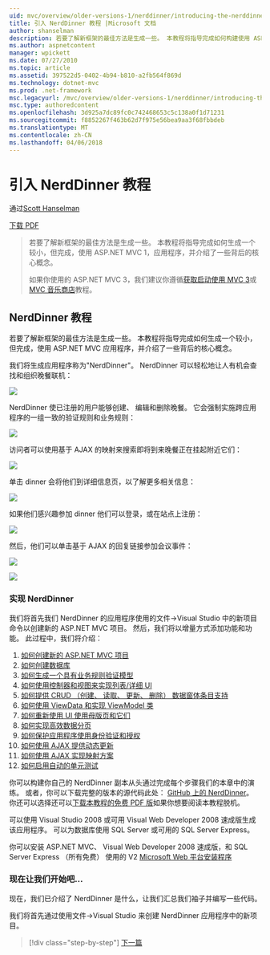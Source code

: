 ```yaml
---
uid: mvc/overview/older-versions-1/nerddinner/introducing-the-nerddinner-tutorial
title: 引入 NerdDinner 教程 |Microsoft 文档
author: shanselman
description: 若要了解新框架的最佳方法是生成一些。 本教程将指导完成如何构建使用 ASP.NE 的较小，但完成后，应用程序...
ms.author: aspnetcontent
manager: wpickett
ms.date: 07/27/2010
ms.topic: article
ms.assetid: 397522d5-0402-4b94-b810-a2fb564f869d
ms.technology: dotnet-mvc
ms.prod: .net-framework
msc.legacyurl: /mvc/overview/older-versions-1/nerddinner/introducing-the-nerddinner-tutorial
msc.type: authoredcontent
ms.openlocfilehash: 3d925a7dc89fc0c742468653c5c138a0f1d71231
ms.sourcegitcommit: f8852267f463b62d7f975e56bea9aa3f68fbbdeb
ms.translationtype: MT
ms.contentlocale: zh-CN
ms.lasthandoff: 04/06/2018
---
```

<a name="introducing-the-nerddinner-tutorial"></a>引入 NerdDinner 教程
====================
通过[Scott Hanselman](https://github.com/shanselman)

[下载 PDF](http://aspnetmvcbook.s3.amazonaws.com/aspnetmvc-nerdinner_v1.pdf)

> 若要了解新框架的最佳方法是生成一些。 本教程将指导完成如何生成一个较小，但完成，使用 ASP.NET MVC 1，应用程序，并介绍了一些背后的核心概念。
> 
> 如果你使用的 ASP.NET MVC 3，我们建议你遵循[获取启动使用 MVC 3](../../older-versions/getting-started-with-aspnet-mvc3/cs/intro-to-aspnet-mvc-3.md)或[MVC 音乐商店](../../older-versions/mvc-music-store/mvc-music-store-part-1.md)教程。


## <a name="nerddinner-tutorial"></a>NerdDinner 教程

若要了解新框架的最佳方法是生成一些。 本教程将指导完成如何生成一个较小，但完成，使用 ASP.NET MVC 应用程序，并介绍了一些背后的核心概念。

我们将生成应用程序称为"NerdDinner"。 NerdDinner 可以轻松地让人有机会查找和组织晚餐联机：

![](introducing-the-nerddinner-tutorial/_static/image1.png)

NerdDinner 使已注册的用户能够创建、 编辑和删除晚餐。 它会强制实施跨应用程序的一组一致的验证规则和业务规则：

![](introducing-the-nerddinner-tutorial/_static/image2.png)

访问者可以使用基于 AJAX 的映射来搜索即将到来晚餐正在挂起附近它们：

![](introducing-the-nerddinner-tutorial/_static/image3.png)

单击 dinner 会将他们到详细信息页，以了解更多相关信息：

![](introducing-the-nerddinner-tutorial/_static/image4.png)

如果他们感兴趣参加 dinner 他们可以登录，或在站点上注册：

![](introducing-the-nerddinner-tutorial/_static/image5.png)

然后，他们可以单击基于 AJAX 的回复链接参加会议事件：

![](introducing-the-nerddinner-tutorial/_static/image6.png)

![](introducing-the-nerddinner-tutorial/_static/image7.png)

### <a name="implementing-nerddinner"></a>实现 NerdDinner

我们将首先我们 NerdDinner 的应用程序使用的文件-&gt;Visual Studio 中的新项目命令以创建新的 ASP.NET MVC 项目。 然后，我们将以增量方式添加功能和功能。 此过程中，我们将介绍：

1. [如何创建新的 ASP.NET MVC 项目](# "创建新的 ASP.NET MVC 项目")
2. [如何创建数据库](# "创建数据库")
3. [如何生成一个具有业务规则验证模型](# "生成一个具有业务规则验证模型")
4. [如何使用控制器和视图来实现列表/详细 UI](# "使用控制器和视图，以实现详细信息列表/用户界面")
5. [如何提供 CRUD （创建、 读取、 更新、 删除） 数据窗体条目支持](# "提供 CRUD （创建、 读取、 更新、 删除） 数据窗体条目支持")
6. [如何使用 ViewData 和实现 ViewModel 类](# "使用 ViewData 和实现 ViewModel 类")
7. [如何重新使用 UI 使用母版页和它们](# "重用 UI 使用母版页和它们")
8. [如何实现高效数据分页](# "实现高效数据分页")
9. [如何保护应用程序使用身份验证和授权](# "安全应用程序使用身份验证和授权")
10. [如何使用 AJAX 提供动态更新](# "到提供动态更新使用 AJAX")
11. [如何使用 AJAX 实现映射方案](# "到实现映射情况下使用 AJAX")
12. [如何启用自动的单元测试](# "启用自动进行单元测试")

你可以构建你自己的 NerdDinner 副本从头通过完成每个步骤我们的本章中的演练。 或者，你可以下载完整的版本的源代码此处： [GitHub 上的 NerdDinner](https://github.com/AspNetMVPSamples/NerdDinner)。 你还可以选择还可以[下载本教程的免费 PDF 版](http://aspnetmvcbook.s3.amazonaws.com/aspnetmvc-nerdinner_v1.pdf)如果你想要阅读本教程脱机。

可以使用 Visual Studio 2008 或可用 Visual Web Developer 2008 速成版生成该应用程序。 可以为数据库使用 SQL Server 或可用的 SQL Server Express。

你可以安装 ASP.NET MVC、 Visual Web Developer 2008 速成版，和 SQL Server Express （所有免费） 使用的 V2 [Microsoft Web 平台安装程序](https://www.microsoft.com/web/downloads/platform.aspx)

### <a name="now-lets-get-started"></a>现在让我们开始吧...

现在，我们已介绍了 NerdDinner 是什么，让我们汇总我们袖子并编写一些代码。

我们将首先通过使用文件-&gt;Visual Studio 来创建 NerdDinner 应用程序中的新项目。

> [!div class="step-by-step"]
> [下一篇](create-a-new-aspnet-mvc-project.md)

